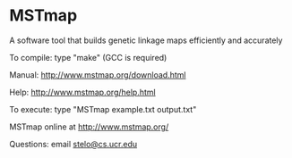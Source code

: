 # MSTmap
A software tool that builds genetic linkage maps efficiently and accurately

To compile: type "make" (GCC is required)

Manual: http://www.mstmap.org/download.html

Help: http://www.mstmap.org/help.html

To execute: type "MSTmap example.txt output.txt"

MSTmap online at http://www.mstmap.org/

Questions: email stelo@cs.ucr.edu
